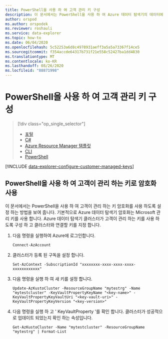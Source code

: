 ```yaml
---
title: PowerShell을 사용 하 여 고객 관리 키 구성
description: 이 문서에서는 PowerShell을 사용 하 여 Azure 데이터 탐색기의 데이터에서 고객이 관리 하는 키 암호화를 구성 하는 방법을 설명 합니다.
author: orspod
ms.author: orspodek
ms.reviewer: roshauli
ms.service: data-explorer
ms.topic: how-to
ms.date: 06/04/2020
ms.openlocfilehash: 5c52253a6d8c4978931aeff3a5a5a73367f14ce5
ms.sourcegitcommit: f354accde64317b731f21e558c52427ba1dd4830
ms.translationtype: MT
ms.contentlocale: ko-KR
ms.lasthandoff: 08/26/2020
ms.locfileid: "88871998"
---
```

# <a name="configure-customer-managed-keys-using-powershell"></a>PowerShell을 사용 하 여 고객 관리 키 구성

> [!div class="op_single_selector"]
> * [포털](customer-managed-keys-portal.md)
> * [C#](customer-managed-keys-csharp.md)
> * [Azure Resource Manager 템플릿](customer-managed-keys-resource-manager.md)
> * [CLI](customer-managed-keys-cli.md)
> * [PowerShell](customer-managed-keys-powershell.md)

[!INCLUDE [data-explorer-configure-customer-managed-keys](includes/data-explorer-configure-customer-managed-keys.md)]

## <a name="enable-encryption-with-customer-managed-keys-using-powershell"></a>PowerShell을 사용 하 여 고객이 관리 하는 키로 암호화 사용

이 문서에서는 PowerShell을 사용 하 여 고객이 관리 하는 키 암호화를 사용 하도록 설정 하는 방법을 보여 줍니다. 기본적으로 Azure 데이터 탐색기 암호화는 Microsoft 관리 키를 사용 합니다. Azure 데이터 탐색기 클러스터가 고객이 관리 하는 키를 사용 하도록 구성 하 고 클러스터와 연결할 키를 지정 합니다.

1. 다음 명령을 실행하여 Azure에 로그인합니다.

    ```azurepowershell-interactive
    Connect-AzAccount
    ```

1. 클러스터가 등록 된 구독을 설정 합니다.

    ```azurepowershell-interactive
    Set-AzContext -SubscriptionId "xxxxxxxx-xxxx-xxxx-xxxx-xxxxxxxxxxxx"
    ```

1. 다음 명령을 실행 하 여 새 키를 설정 합니다.

    ```azurepowershell-interactive
    Update-AzKustoCluster -ResourceGroupName "mytestrg" -Name "mytestcluster" -KeyVaultPropertyKeyName "<key-name>" -KeyVaultPropertyKeyVaultUri "<key-vault-uri>" -KeyVaultPropertyKeyVersion "<key-version>"
    ```

1. 다음 명령을 실행 하 고 ' KeyVaultProperty '를 확인 합니다. 클러스터가 성공적으로 업데이트 되었는지 확인 하는 속성입니다.

    ```azurepowershell-interactive
    Get-AzKustoCluster -Name "mytestcluster" -ResourceGroupName "mytestrg" | Format-List
    ```
